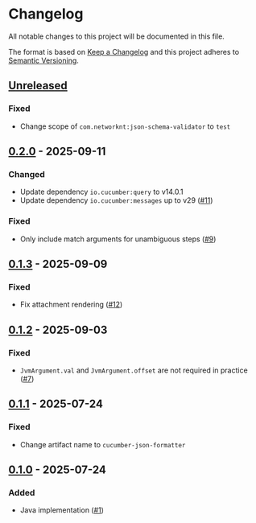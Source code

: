 # Changelog

All notable changes to this project will be documented in this file.

The format is based on [Keep a Changelog](https://keepachangelog.com/en/1.0.0/)
and this project adheres to [Semantic Versioning](https://semver.org/spec/v2.0.0.html).

## [Unreleased]
### Fixed
- Change scope of `com.networknt:json-schema-validator` to `test`

## [0.2.0] - 2025-09-11
### Changed
- Update dependency `io.cucumber:query` to v14.0.1
- Update dependency `io.cucumber:messages` up to v29 ([#11](https://github.com/cucumber/cucumber-json-formatter/pull/11))

### Fixed
- Only include match arguments for unambiguous steps ([#9](https://github.com/cucumber/cucumber-json-formatter/pull/9))

## [0.1.3] - 2025-09-09
### Fixed
- Fix attachment rendering ([#12](https://github.com/cucumber/cucumber-json-formatter/pull/7))

## [0.1.2] - 2025-09-03
### Fixed
- `JvmArgument.val` and `JvmArgument.offset` are not required in practice  ([#7](https://github.com/cucumber/cucumber-json-formatter/pull/7))

## [0.1.1] - 2025-07-24
### Fixed
- Change artifact name to `cucumber-json-formatter`

## [0.1.0] - 2025-07-24
### Added
- Java implementation ([#1](https://github.com/cucumber/cucumber-json-formatter/pull/1))

[Unreleased]: https://github.com/cucumber/cucumber-json-formatter/compare/v0.2.0...HEAD
[0.2.0]: https://github.com/cucumber/cucumber-json-formatter/compare/v0.1.3...v0.2.0
[0.1.3]: https://github.com/cucumber/cucumber-json-formatter/compare/v0.1.2...v0.1.3
[0.1.2]: https://github.com/cucumber/cucumber-json-formatter/compare/v0.1.1...v0.1.2
[0.1.1]: https://github.com/cucumber/cucumber-json-formatter/compare/v0.1.0...v0.1.1
[0.1.0]: https://github.com/cucumber/cucumber-json-formatter/compare/6a8e0a16c2a96c1c134cf9f39604ec0b4afaaf9e...v0.1.0
